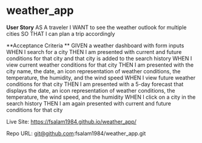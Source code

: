 # weather_app

**User Story**
AS A traveler
I WANT to see the weather outlook for multiple cities
SO THAT I can plan a trip accordingly

**Acceptance Criteria
**
GIVEN a weather dashboard with form inputs
WHEN I search for a city
THEN I am presented with current and future conditions for that city and that city is added to the search history
WHEN I view current weather conditions for that city
THEN I am presented with the city name, the date, an icon representation of weather conditions, the temperature, the humidity, and the wind speed
WHEN I view future weather conditions for that city
THEN I am presented with a 5-day forecast that displays the date, an icon representation of weather conditions, the temperature, the wind speed, and the humidity
WHEN I click on a city in the search history
THEN I am again presented with current and future conditions for that city

Live Site:
https://fsalam1984.github.io/weather_app/

Repo URL:
git@github.com:fsalam1984/weather_app.git

